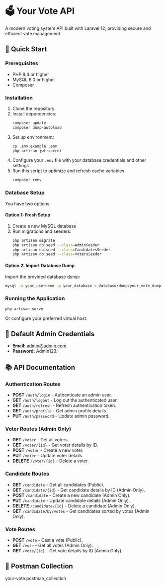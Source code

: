 # 🗳️ Your Vote API

A modern voting system API built with Laravel 12, providing secure and efficient vote management.

## 🚀 Quick Start

### Prerequisites
- PHP 8.4 or higher
- MySQL 8.0 or higher
- Composer

### Installation

1. Clone the repository
2. Install dependencies:
   ```bash
   composer update
   composer dump-autoload
   ```
3. Set up environment:
   ```bash
   cp .env.example .env
   php artisan jwt:secret
   ```
4. Configure your `.env` file with your database credentials and other settings
5. Run this script to optimize and refresh cache variables
   ```bash
   composer renv
   ```
### Database Setup

You have two options:

#### Option 1: Fresh Setup
1. Create a new MySQL database
2. Run migrations and seeders:
   ```bash
   php artisan migrate
   php artisan db:seed --class=AdminSeeder
   php artisan db:seed --class=CandidatesSeeder
   php artisan db:seed --class=VotersSeeder
   ```

#### Option 2: Import Database Dump
Import the provided database dump:
```bash
mysql -u your_username -p your_database < database/dump/your_vote_dump.sql
```

### Running the Application
```bash
php artisan serve
```
Or configure your preferred virtual host.

## 🔑 Default Admin Credentials
- **Email:** admin@admin.com
- **Password:** Admin123.

## 📚 API Documentation

### Authentication Routes
- **POST** `/auth/login` - Authenticate an admin user.
- **GET** `/auth/logout` - Log out the authenticated user.
- **GET** `/auth/refresh` - Refresh authentication token.
- **GET** `/auth/profile` - Get admin profile details.
- **PUT** `/auth/password` - Update admin password.

### Voter Routes (Admin Only)
- **GET** `/voter` - Get all voters.
- **GET** `/voter/{id}` - Get voter details by ID.
- **POST** `/voter` - Create a new voter.
- **PUT** `/voter` - Update voter details.
- **DELETE** `/voter/{id}` - Delete a voter.

### Candidate Routes
- **GET** `/candidate` - Get all candidates (Public).
- **GET** `/candidate/{id}` - Get candidate details by ID (Admin Only).
- **POST** `/candidate` - Create a new candidate (Admin Only).
- **PUT** `/candidate` - Update candidate details (Admin Only).
- **DELETE** `/candidate/{id}` - Delete a candidate (Admin Only).
- **GET** `/candidate/by/votes` - Get candidates sorted by votes (Admin Only).

### Vote Routes
- **POST** `/vote` - Cast a vote (Public).
- **GET** `/vote` - Get all votes (Admin Only).
- **GET** `/vote/{id}` - Get vote details by ID (Admin Only).

## 📨 Postman Collection 
your-vote.postman_collection